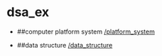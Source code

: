# dsa_ex

+ ##computer platform system [/platform_system](https://github.com/guodont/dsa_ex/tree/master/platform_system)

+ ##data structure [/data_structure](https://github.com/guodont/dsa_ex/tree/master/data_structure)

